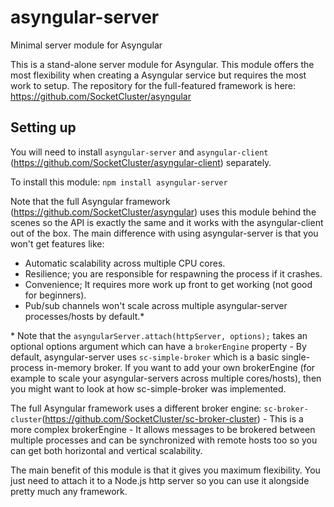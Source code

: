# asyngular-server
Minimal server module for Asyngular

This is a stand-alone server module for Asyngular. This module offers the most flexibility when creating a Asyngular service but requires the most work to setup.
The repository for the full-featured framework is here: https://github.com/SocketCluster/asyngular

## Setting up

You will need to install ```asyngular-server``` and ```asyngular-client``` (https://github.com/SocketCluster/asyngular-client) separately.

To install this module:
```npm install asyngular-server```

Note that the full Asyngular framework (https://github.com/SocketCluster/asyngular) uses this module behind the scenes so the API is exactly the same and it works with the asyngular-client out of the box.
The main difference with using asyngular-server is that you won't get features like:

- Automatic scalability across multiple CPU cores.
- Resilience; you are responsible for respawning the process if it crashes.
- Convenience; It requires more work up front to get working (not good for beginners).
- Pub/sub channels won't scale across multiple asyngular-server processes/hosts by default.\*

\* Note that the ```asyngularServer.attach(httpServer, options);``` takes an optional options argument which can have a ```brokerEngine``` property - By default, asyngular-server
uses ```sc-simple-broker``` which is a basic single-process in-memory broker. If you want to add your own brokerEngine (for example to scale your asyngular-servers across multiple cores/hosts), then you might want to look at how sc-simple-broker was implemented.

The full Asyngular framework uses a different broker engine: ```sc-broker-cluster```(https://github.com/SocketCluster/sc-broker-cluster) - This is a more complex brokerEngine - It allows messages to be brokered between
multiple processes and can be synchronized with remote hosts too so you can get both horizontal and vertical scalability.

The main benefit of this module is that it gives you maximum flexibility. You just need to attach it to a Node.js http server so you can use it alongside pretty much any framework.
